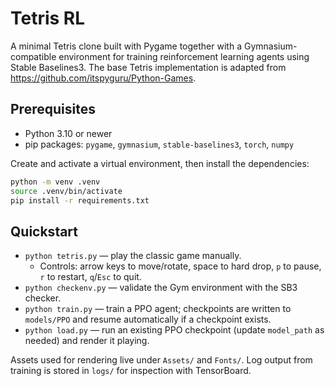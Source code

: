 # Tetris RL

A minimal Tetris clone built with Pygame together with a Gymnasium-compatible
environment for training reinforcement learning agents using Stable Baselines3.
The base Tetris implementation is adapted from
https://github.com/itspyguru/Python-Games.

## Prerequisites

- Python 3.10 or newer
- pip packages: `pygame`, `gymnasium`, `stable-baselines3`, `torch`, `numpy`

Create and activate a virtual environment, then install the dependencies:

```bash
python -m venv .venv
source .venv/bin/activate
pip install -r requirements.txt
```

## Quickstart

- `python tetris.py` — play the classic game manually.
  - Controls: arrow keys to move/rotate, space to hard drop, `p` to pause,
    `r` to restart, `q`/`Esc` to quit.
- `python checkenv.py` — validate the Gym environment with the SB3 checker.
- `python train.py` — train a PPO agent; checkpoints are written to
  `models/PPO` and resume automatically if a checkpoint exists.
- `python load.py` — run an existing PPO checkpoint (update `model_path` as
  needed) and render it playing.

Assets used for rendering live under `Assets/` and `Fonts/`. Log output from
training is stored in `logs/` for inspection with TensorBoard.
